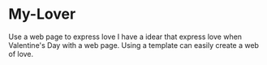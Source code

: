 # My-Lover
Use a web page to express love
I have a idear that express love when Valentine's Day with a web page.
Using a template can easily create a web of love.
